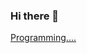 ### Hi there 👋

[Programming....](https://www.hubplural.com/wp-content/uploads/2019/12/jim-carey-cafe-computador.gif)

<!--
**SidneyESSJr/SidneyESSJr** is a ✨ _special_ ✨ repository because its `README.md` (this file) appears on your GitHub profile.

Here are some ideas to get you started:

- 🔭 I’m currently working on ...
- 🌱 I’m currently learning ...
- 👯 I’m looking to collaborate on ...
- 🤔 I’m looking for help with ...
- 💬 Ask me about ...
- 📫 How to reach me: ...
- 😄 Pronouns: ...
- ⚡ Fun fact: ...
-->
